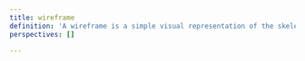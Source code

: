 ```yaml
---
title: wireframe
definition: 'A wireframe is a simple visual representation of the skeletal framework of a website or application. It helps to plan out the basic structure, layout, navigation and more. They can be either hand drawn or digital, and generally do not include colors or graphics.'
perspectives: []

---
```

